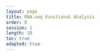 ```yaml
---
layout: page
title: RNA-seq Functional Analysis
order: 8
session: 1
length: 10
toc: true
adapted: true
---
```

